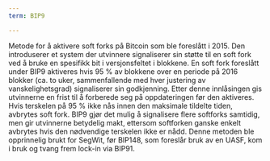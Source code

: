 ```yaml
---
term: BIP9

---
```

Metode for å aktivere soft forks på Bitcoin som ble foreslått i 2015. Den introduserer et system der utvinnere signaliserer sin støtte til en soft fork ved å bruke en spesifikk bit i versjonsfeltet i blokkene. En soft fork foreslått under BIP9 aktiveres hvis 95 % av blokkene over en periode på 2016 blokker (ca. to uker, sammenfallende med hver justering av vanskelighetsgrad) signaliserer sin godkjenning. Etter denne innlåsingen gis utvinnerne en frist til å forberede seg på oppdateringen før den aktiveres. Hvis terskelen på 95 % ikke nås innen den maksimale tildelte tiden, avbrytes soft fork. BIP9 gjør det mulig å signalisere flere softforks samtidig, men gir utvinnerne betydelig makt, ettersom softforken ganske enkelt avbrytes hvis den nødvendige terskelen ikke er nådd. Denne metoden ble opprinnelig brukt for SegWit, før BIP148, som foreslår bruk av en UASF, kom i bruk og tvang frem lock-in via BIP91.